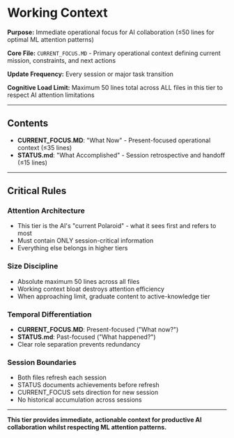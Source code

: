 # Working Context

**Purpose:** Immediate operational focus for AI collaboration (≤50 lines for optimal ML attention patterns)

**Core File:** `CURRENT_FOCUS.MD` - Primary operational context defining current mission, constraints, and next actions

**Update Frequency:** Every session or major task transition

**Cognitive Load Limit:** Maximum 50 lines total across ALL files in this tier to respect AI attention limitations

---

## Contents

- **CURRENT_FOCUS.MD**: "What Now" - Present-focused operational context (≤35 lines)
- **STATUS.md**: "What Accomplished" - Session retrospective and handoff (≤15 lines)

---

## Critical Rules

### Attention Architecture
- This tier is the AI's "current Polaroid" - what it sees first and refers to most
- Must contain ONLY session-critical information
- Everything else belongs in higher tiers

### Size Discipline  
- Absolute maximum 50 lines across all files
- Working context bloat destroys attention efficiency
- When approaching limit, graduate content to active-knowledge tier

### Temporal Differentiation
- **CURRENT_FOCUS.MD**: Present-focused ("What now?")  
- **STATUS.md**: Past-focused ("What happened?")
- Clear role separation prevents redundancy

### Session Boundaries
- Both files refresh each session
- STATUS documents achievements before refresh
- CURRENT_FOCUS sets direction for new session  
- No historical accumulation across sessions

---

**This tier provides immediate, actionable context for productive AI collaboration whilst respecting ML attention patterns.**